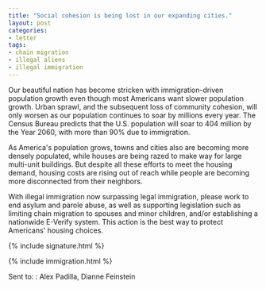 ```yaml
---
title: "Social cohesion is being lost in our expanding cities."
layout: post
categories:
- letter
tags:
- chain migration
- illegal aliens
- illegal immigration
---
```


Our beautiful nation has become stricken with immigration-driven population growth even though most Americans want slower population growth. Urban sprawl, and the subsequent loss of community cohesion, will only worsen as our population continues to soar by millions every year. The Census Bureau predicts that the U.S. population will soar to 404 million by the Year 2060, with more than 90% due to immigration.

As America's population grows, towns and cities also are becoming more densely populated, while houses are being razed to make way for large multi-unit buildings. But despite all these efforts to meet the housing demand, housing costs are rising out of reach while people are becoming more disconnected from their neighbors.

With illegal immigration now surpassing legal immigration, please work to end asylum and parole abuse, as well as supporting legislation such as limiting chain migration to spouses and minor children, and/or establishing a nationwide E-Verify system. This action is the best way to protect Americans' housing choices.

{% include signature.html %}

{% include immigration.html %}

Sent to:
: Alex Padilla, Dianne Feinstein
